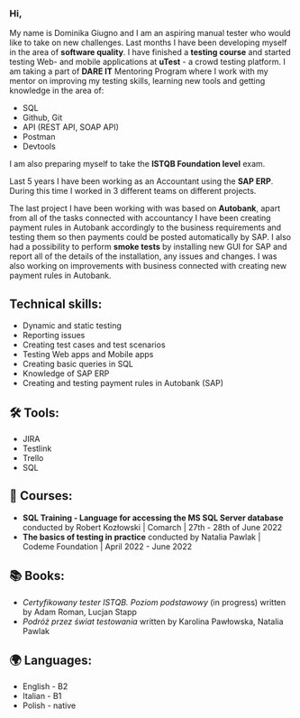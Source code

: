 ### Hi,

My name is Dominika Giugno and I am an aspiring manual tester who would like to take on new challenges.
Last months I have been developing myself in the area of **software quality**.
I have finished a **testing course** and started testing Web- and mobile applications at **uTest** - a crowd testing platform.
I am taking a part of **DARE IT** Mentoring Program where I work with my mentor on improving my testing skills, learning new tools and getting knowledge in the area of: 
- SQL 
- Github, Git 
- API (REST API, SOAP API)
- Postman 
- Devtools

I am also preparing myself to take the **ISTQB Foundation level** exam.


Last 5 years I have been working as an Accountant using the **SAP ERP**.
During this time I worked in 3 different teams on different projects.

The last project I have been working with was based on **Autobank**, apart from all of the tasks connected with accountancy I have been creating payment rules in Autobank accordingly to the business requirements and testing them so then payments could be posted automatically by SAP.
I also had a possibility to perform **smoke tests** by installing new GUI for SAP and report all of the details of the installation, any issues and changes.
I was also working on improvements with business connected with creating new payment rules in Autobank.


## Technical skills:
- Dynamic and static testing
- Reporting issues
- Creating test cases and test scenarios
- Testing Web apps and Mobile apps
- Creating basic queries in SQL
- Knowledge of SAP ERP
- Creating and testing payment rules in Autobank (SAP)


##  🛠️  Tools:
- JIRA
- Testlink
- Trello
- SQL

## :page_facing_up: Courses:
- **SQL Training - Language for accessing the MS SQL Server database** conducted by Robert Kozłowski | Comarch | 27th - 28th of June 2022
- **The basics of testing in practice** conducted by Natalia Pawlak | Codeme Foundation | April 2022 - June 2022

## :books: Books:
- *Certyfikowany tester ISTQB. Poziom podstawowy* (in progress) written by Adam Roman, Lucjan Stapp
- *Podróż przez świat testowania* written by Karolina Pawłowska, Natalia Pawlak

## :earth_africa: Languages:
- English - B2
- Italian - B1
- Polish - native

<!--
**Dominjka/Dominjka** is a ✨ _special_ ✨ repository because its `README.md` (this file) appears on your GitHub profile.

Here are some ideas to get you started:

- 🔭 I’m currently working on ...
- 🌱 I’m currently learning ...
- 👯 I’m looking to collaborate on ...
- 🤔 I’m looking for help with ...
- 💬 Ask me about ...
- 📫 How to reach me: ...
- 😄 Pronouns: ...
- ⚡ Fun fact: ...
-->
